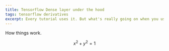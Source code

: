 ```yaml
---
title: Tensorflow Dense layer under the hood
tags: tensorflow derivatives
excerpt: Every tutorial uses it. But what's really going on when you use a `tf.keras.layers.Dense`?
---
```


<!--more-->


How things work. 

$$ 
x^2 + y^2 = 1
$$

